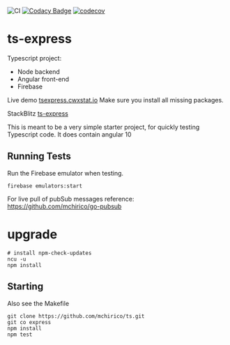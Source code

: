 ![CI](https://github.com/mchirico/ts-express/workflows/CI/badge.svg)
[![Codacy Badge](https://api.codacy.com/project/badge/Grade/04745c578b4c423584d473ef74758ad7)](https://app.codacy.com/manual/mchirico/ts-express?utm_source=github.com&utm_medium=referral&utm_content=mchirico/ts-express&utm_campaign=Badge_Grade_Dashboard)
[![codecov](https://codecov.io/gh/mchirico/ts-express/branch/master/graph/badge.svg)](https://codecov.io/gh/mchirico/ts-express)


# ts-express

Typescript project:

- Node backend
- Angular front-end 
- Firebase 

Live demo [tsexpress.cwxstat.io](https://tsexpress.cwxstat.io/) Make sure
you install all missing packages.

StackBlitz [ts-express](https://stackblitz.com/github/mchirico/ts-express/tree/master/angular)


This is meant to be a very simple starter project, for quickly
testing Typescript code. It does contain angular 10

## Running Tests

Run the Firebase emulator when testing.

```
firebase emulators:start
```


For live pull of pubSub messages reference: 
<a href='https://github.com/mchirico/go-pubsub'>https://github.com/mchirico/go-pubsub</a>


# upgrade

```
# install npm-check-updates
ncu -u
npm install
```

## Starting

Also see the Makefile

```
git clone https://github.com/mchirico/ts.git
git co express
npm install
npm test

```

